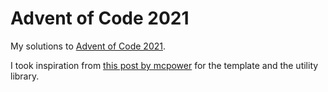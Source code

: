 # Advent of Code 2021
My solutions to [Advent of Code 2021](https://adventofcode.com/2021).

I took inspiration from  [this post by mcpower](https://gist.github.com/mcpower/87427528b9ba5cac6f0c679370789661) for the template and the utility library.
